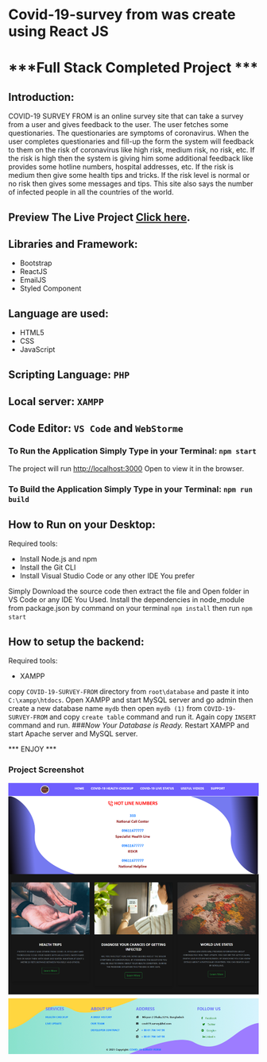 # Covid-19-survey from was create using React JS
# ***Full Stack Completed Project ***

## Introduction:
COVID-19 SURVEY FROM is an online survey site that can take a survey from a user and gives feedback to the user. The user fetches some questionaries. The questionaries are symptoms of coronavirus. When the user completes questionaries and fill-up the form the system will feedback to them on the risk of coronavirus like high risk, medium risk, no risk, etc. If the risk is high then the system is giving him some additional feedback like provides some hotline numbers, hospital addresses, etc. If the risk is medium then give some health tips and tricks. If the risk level is normal or no risk then gives some messages and tips. This site also says the number of infected people in all the countries of the world.

## Preview The Live Project [Click here](https://covid-19-survey-form-2020.netlify.app/).

## Libraries and Framework:
* Bootstrap
* ReactJS
* EmailJS
* Styled Component

## Language are used:
* HTML5
* CSS
* JavaScript

## Scripting Language: `PHP`
## Local server: `XAMPP`
## Code Editor: `VS Code` and `WebStorme`


### To Run the Application Simply Type in your Terminal: `npm start`
The project will run [http://localhost:3000](http://localhost:3000)
Open  to view it in the browser.

### To Build the Application Simply Type in your Terminal: `npm run build`

## How to Run on your Desktop:
Required tools:
* Install Node.js and npm
* Install the Git CLI
* Install Visual Studio Code or any other IDE You prefer

Simply Download the source code then extract the file and Open folder in VS Code or any IDE You Used. Install the dependencies in  node_module from package.json by command on your terminal `npm install`
then run `npm start`

## How to setup the backend:
Required tools:
* XAMPP

copy `COVID-19-SURVEY-FROM` directory from `root\database` and paste it into `C:\xampp\htdocs`.
Open XAMPP and start MySQL server and go admin then create a new database name `mydb` then open `mydb (1)` from `COVID-19-SURVEY-FROM`
and copy `create table` command and run it. Again copy `INSERT` command and run.
###*Now Your Database is Ready.*
Restart XAMPP and start Apache server and MySQL server.

*** ENJOY ***
### Project Screenshot
![Screenshot](screencapture.png)

